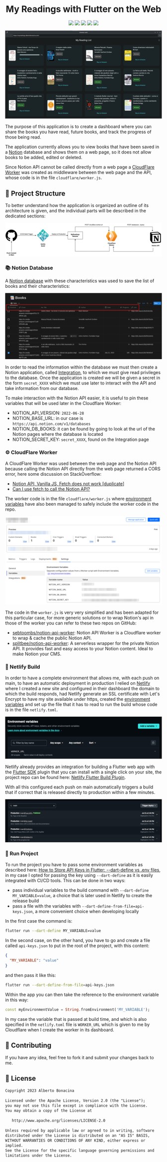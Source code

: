 <div align="center">
  <h1>My Readings with Flutter on the Web</h1>
  <p align="center">
  <a href="https://dart.dev/"><img src="https://img.shields.io/badge/Dart-0175C2?style=for-the-badge&logo=dart&logoColor=white"></a>
  <a href="https://flutter.dev/"><img src="https://img.shields.io/badge/Flutter-02569B?style=for-the-badge&logo=flutter&logoColor=white"></a>
  <a href="https://www.apache.org/licenses/LICENSE-2.0.html"><img src="https://img.shields.io/badge/licence-Apache%202.0-yellow?style=for-the-badge&"></a>
  <a href="https://www.netlify.com/"><img src="https://img.shields.io/badge/Netlify-00C7B7?style=for-the-badge&logo=netlify&logoColor=white"/></a>
  <a href="https://www.cloudflare.com/"><img src="https://img.shields.io/badge/CloudFlare-e06d10?style=for-the-badge&logo=cloudflare&logoColor=white"/></a>
  </p>
</div>

<img src="screenshots/homepage.png"/>

The purpose of this application is to create a dashboard where you can share the books you have read, future books, and track the progress of those being read.

The application currently allows you to view books that have been saved in a [Notion](https://www.notion.so/) database and shows them on a web page, so it does not allow books to be added, edited or deleted. 

Since Notion API cannot be called directly from a web page a [CloudFlare Worker](https://workers.cloudflare.com/) was created as middleware between the web page and the API, whose code is in the file `cloudflare/worker.js`.

## 🧬 Project Structure

To better understand how the application is organized an outline of its architecture is given, and the individual parts will be described in the dedicated sections:

<img src="screenshots/architecture-diagram.jpg"/>

### 📚 Notion Database

A [Notion database](https://www.notion.so/help/category/databases) with these characteristics was used to save the list of books and their characteristics:

<img src="screenshots/notion-database-schema.png"/>

In order to read the information within the database we must then create a Notion application, called [Integration](https://developers.notion.com/docs/create-a-notion-integration), to which we must give read privileges to the database. Once the application is created we will be given a secret in the form `secret_XXXX` which we must use later to interact with the API and take information from our database.

To make interaction with the Notion API easier, it is useful to pin these variables that will be used later in the Cloudflare Worker:

* NOTION_API_VERSION: `2022-06-28`
* NOTION_BASE_URL: in our case is `https://api.notion.com/v1/databases`
* NOTION_DB_BOOKS: it can be found by going to look at the url of the Notion pages where the database is located
* NOTION_SECRET_KEY: `secret_XXXX`, found on the Integration page

### ⚙️ CloudFlare Worker

A CloudFlare Worker was used between the web page and the Notion API because calling the Notion API directly from the web page returned a CORS error, here some discussion on StackOverflow:

* [Notion API, Vanilla JS, Fetch does not work [duplicate]](https://stackoverflow.com/questions/68781041/notion-api-vanilla-js-fetch-does-not-work)
* [Can I use fetch to call the Notion API?](https://stackoverflow.com/questions/68015381/can-i-use-fetch-to-call-the-notion-api)

The worker code is in the file `cloudflare/worker.js` where [environment variables](https://developers.cloudflare.com/workers/configuration/environment-variables/) have also been managed to safely include the worker code in the repo.

<img src="screenshots/cloudflare-worker.png"/>

The code in the `worker.js` is very very simplified and has been adapted for this particular case, for more generic solutions or to wrap Notion's api in those of the worker you can refer to these two repos on GitHub:

* [sebtoombs/notion-api-worker](https://github.com/sebtoombs/notion-api-worker): Notion API Worker is a Cloudflare worker to wrap & cache the public Notion API.
* [splitbee/notion-api-worker](https://github.com/splitbee/notion-api-worker): A serverless wrapper for the private Notion API. It provides fast and easy access to your Notion content. Ideal to make Notion your CMS.

### 🔮 Netlify Build

In order to have a complete environment that allows me, with each push on main, to have an automatic deployment in production I relied on [Netlify](https://www.netlify.com/) where I created a new site and configured in their dashboard the domain to which the build responds, had Netlify generate an SSL certificate with Let's Encrypt to have my site available under https, created the [environment variables](https://docs.netlify.com/environment-variables/overview/) and set up the file that it has to read to run the build whose code is in the file `netlify.toml`. 

<img src="screenshots/netlify-environment-varibles.png"/>

Netlify already provides an integration for building a Flutter web app with the [Flutter SDK](https://www.netlify.com/integrations/community-built/flutter-sdk-build-plugin/) plugin that you can install with a single click on your site, the project repo can be found here: [Netlify Flutter Build Plugin](https://github.com/bencevans/netlify-plugin-flutter). 

With all this configured each push on main automatically triggers a build that if correct that is released directly to production within a few minutes.

<img src="screenshots/netlify-builds.png"/>


### 🚀 Run Project

To run the project you have to pass some environment variables as described here: [How to Store API Keys in Flutter: --dart-define vs .env files](https://codewithandrea.com/articles/flutter-api-keys-dart-define-env-files/), in my case I opted for passing the key using `--dart-define` as it is easily integrated with CI/CD tools. This can be done in two ways:

* pass individual variables to the build command with `--dart-define MY_VARIABLE=value`, a choice that is later used in Netlify to create the release build
* pass a file with the variables with `--dart-define-from-file=api-keys.json`, a more convenient choice when developing locally

In the first case the command is:

```bash
flutter run --dart-define MY_VARIABLE=value
```

In the second case, on the other hand, you have to go and create a file called `api-keys.json` to put in the root of the project, with this content:

```json
{
  "MY_VARIABLE": "value"
}
```

and then pass it like this:

```bash
flutter run --dart-define-from-file=api-keys.json
```

Within the app you can then take the reference to the environment variable in this way:

```dart
const myEnvironmentValue = String.fromEnvironment('MY_VARIABLE');
```

In my case the variable that is passed at build time, and which is also specified in the `netlify.toml` file is `WORKER_URL` which is given to me by Cloudflare when I create the worker in its dashboard.

## 💎 Contributing

If you have any idea, feel free to fork it and submit your changes back to me.

## 📃 License

```
Copyright 2023 Alberto Bonacina

Licensed under the Apache License, Version 2.0 (the "License");
you may not use this file except in compliance with the License.
You may obtain a copy of the License at

   http://www.apache.org/licenses/LICENSE-2.0

Unless required by applicable law or agreed to in writing, software
distributed under the License is distributed on an "AS IS" BASIS,
WITHOUT WARRANTIES OR CONDITIONS OF ANY KIND, either express or implied.
See the License for the specific language governing permissions and
limitations under the License.
```